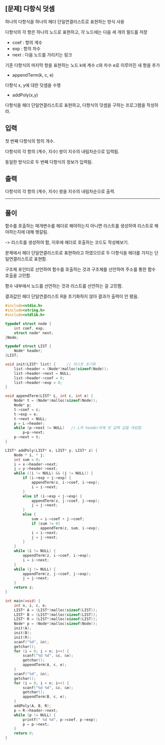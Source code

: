 ## [문제] 다항식 덧셈

하나의 다항식을 하나의 헤더 단일연결리스트로 표현하는 방식 사용

다항식의 각 항은 하나의 노드로 표현하고, 각 노드에는 다음 세 개의 필드를 저장
- coef : 항의 계수
- exp : 항의 차수
- next : 다음 노드를 가리키는 링크 

기존 다항식의 마지막 항을 표현하는 노드 k에 계수 c와 차수 e로 이루어진 새 항을 추가
- appendTerm(k, c, e)

다항식 x, y에 대한 덧셈을 수행
- addPoly(x,y)


다항식을 헤더 단일연결리스트로 표현하고, 다항식의 덧셈을 구하는 프로그램을 작성하라.

## 입력

첫 번째 다항식의 항의 개수.

다항식의 각 항의 (계수, 지수) 쌍이 지수의 내림차순으로 입력됨.

동일한 방식으로 두 번째 다항식의 정보가 입력됨.

## 출력

다항식의 각 항의 (계수, 지수) 쌍을 지수의 내림차순으로 출력.

-----

## 풀이

함수를 호출하는 매개변수를 헤더로 해야하는지 아니면 리스트를 생성하여 리스트로 해야하는지에 대해 헷갈림.

-> 리스트를 생성하여 함, 이후에 헤더로 호출하는 코드도 작성해보기.

문제에서 헤더 단일연결리스트로 표현하라고 하였으므로 두 다항식을 헤더를 가지는 단일연결리스트로 표현함.

구조체 포인터로 선언하여 함수를 호출하는 것과 구조체를 선언하여 주소를 통한 함수 호출을 고민함.

함수 내부에서 노드를 선언하는 것과 리스트를 선언하는 걸 고민함.

결과값인 헤더 단일연결리스트 R을 초기화하지 않아 결과가 출력이 안 됐음.

```C
#include<stdio.h>
#include<string.h>
#include<stdlib.h>

typedef struct node {
	int coef, exp;
	struct node* next;
}Node;

typedef struct LIST {
	Node* header;
}LIST;

void init(LIST* list) {     // 리스트 초기화
	list->header = (Node*)malloc(sizeof(Node));
	list->header->next = NULL;
	list->header->coef = 0;
	list->header->exp = 0;
}

void appendTerm(LIST* L, int c, int e) {    
	Node* t = (Node*)malloc(sizeof(Node));
	Node* p;
	t->coef = c;
	t->exp = e;
	t->next = NULL;
	p = L->header;
	while (p->next != NULL)   // L의 header뒤에 빈 값에 값을 대입함.
		p=p->next;
	p->next = t;
}

LIST* addPoly(LIST* x, LIST* y, LIST* z) {    
	Node * i, * j;
	int sum = 0;
	i = x->header->next;
	j = y->header->next;
	while ((i != NULL) && (j != NULL)) {
		if (i->exp > j->exp) {
			appendTerm(z, i->coef, i->exp);
			i = i->next;
		}
		else if (i->exp < j->exp) {
			appendTerm(z, j->coef, j->exp);
			j = j->next;
		}
		else {
			sum = i->coef + j->coef;
			if (sum != 0)
				appendTerm(z, sum, i->exp);
			i = i->next;
			j = j->next;
		}
	}
	while (i != NULL) {
		appendTerm(z, i->coef, i->exp);
		i = i->next;
	}
	while (j != NULL) {
		appendTerm(z, j->coef, j->exp);
		j = j->next;
	}
	return z;
}

int main(void) {
	int n, i, c, e;
	LIST* A = (LIST*)malloc(sizeof(LIST));
	LIST* B = (LIST*)malloc(sizeof(LIST));
	LIST* R = (LIST*)malloc(sizeof(LIST));
	Node* p = (Node*)malloc(sizeof(Node));
	init(A);
	init(B);
	init(R);
	scanf("%d", &n);
	getchar();
	for (i = 0; i < n; i++) {
		scanf("%d %d", &c, &e);
		getchar();
		appendTerm(A, c, e);
	}
	scanf("%d", &n);
	getchar();
	for (i = 0; i < n; i++) {
		scanf("%d %d", &c, &e);
		getchar();
		appendTerm(B, c, e);
	}
	addPoly(A, B, R);
	p = R->header->next;
	while (p != NULL) {
		printf(" %d %d", p->coef, p->exp);
		p = p->next;
	}
	return 0;
}
```
<br>

